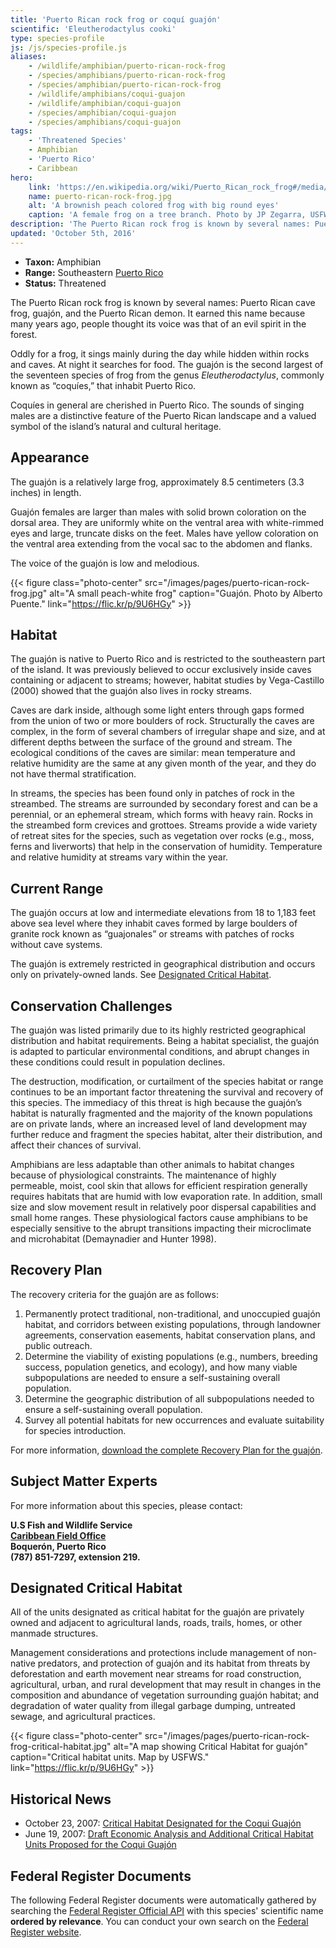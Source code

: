 ```yaml
---
title: 'Puerto Rican rock frog or coquí guajón'
scientific: 'Eleutherodactylus cooki'
type: species-profile
js: /js/species-profile.js
aliases:
    - /wildlife/amphibian/puerto-rican-rock-frog
    - /species/amphibians/puerto-rican-rock-frog
    - /species/amphibian/puerto-rican-rock-frog
    - /wildlife/amphibians/coqui-guajon
    - /wildlife/amphibian/coqui-guajon
    - /species/amphibian/coqui-guajon
    - /species/amphibians/coqui-guajon
tags:
    - 'Threatened Species'
    - Amphibian
    - 'Puerto Rico'
    - Caribbean
hero:
    link: 'https://en.wikipedia.org/wiki/Puerto_Rican_rock_frog#/media/File:Female_guajon_frog_on_tree.jpg'
    name: puerto-rican-rock-frog.jpg
    alt: 'A brownish peach colored frog with big round eyes'
    caption: 'A female frog on a tree branch. Photo by JP Zegarra, USFWS.'
description: 'The Puerto Rican rock frog is known by several names: Puerto Rican cave frog, guajón, and the Puerto Rican demon. It is found exclusively in southeastern Puerto Rico.'
updated: 'October 5th, 2016'
---
```


- **Taxon:** Amphibian
- **Range:** Southeastern [Puerto Rico](/puerto-rico)
- **Status:** Threatened

The Puerto Rican rock frog is known by several names: Puerto Rican cave frog, guajón, and the Puerto Rican demon. It earned this name because many years ago, people thought its voice was that of an evil spirit in the forest.

Oddly for a frog, it sings mainly during the day while hidden within rocks and caves. At night it searches for food. The guajón is the second largest of the seventeen species of frog from the genus *Eleutherodactylus*, commonly known as “coquíes,” that inhabit Puerto Rico.

Coquíes in general are cherished in Puerto Rico. The sounds of singing males are a distinctive feature of the Puerto Rican landscape and a valued symbol of the island’s natural and cultural heritage.

## Appearance

The guajón is a relatively large frog, approximately 8.5 centimeters (3.3 inches) in length.

Guajón females are larger than males with solid brown coloration on the dorsal area. They are uniformly white on the ventral area with white-rimmed eyes and large, truncate disks on the feet. Males have yellow coloration on the ventral area extending from the vocal sac to the abdomen and flanks.

The voice of the guajón is low and melodious.

{{< figure class="photo-center" src="/images/pages/puerto-rican-rock-frog.jpg" alt="A small peach-white frog" caption="Guajón. Photo by Alberto Puente." link="https://flic.kr/p/9U6HGy" >}}

## Habitat

The guajón is native to Puerto Rico and is restricted to the southeastern part of the island. It was previously believed to occur exclusively inside caves containing or adjacent to streams; however, habitat studies by Vega-Castillo (2000) showed that the guajón also lives in rocky streams.

Caves are dark inside, although some light enters through gaps formed from the union of two or more boulders of rock. Structurally the caves are complex, in the form of several chambers of irregular shape and size, and at different depths between the surface of the ground and stream. The ecological conditions of the caves are similar: mean temperature and relative humidity are the same at any given month of the year, and they do not have thermal stratification.

In streams, the species has been found only in patches of rock in the streambed. The streams are surrounded by secondary forest and can be a perennial, or an ephemeral stream, which forms with heavy rain. Rocks in the streambed form crevices and grottoes. Streams provide a wide variety of retreat sites for the species, such as vegetation over rocks (e.g., moss, ferns and liverworts) that help in the conservation of humidity. Temperature and relative humidity at streams vary within the year.

## Current Range
The guajón occurs at low and intermediate elevations from 18 to 1,183 feet above sea level where they inhabit caves formed by large boulders of granite rock known as “guajonales” or streams with patches of rocks without cave systems.

The guajón is extremely restricted in geographical distribution and occurs only on privately-owned lands. See [Designated Critical Habitat](#designated-critical-habitat).

## Conservation Challenges
The guajón was listed primarily due to its highly restricted geographical distribution and habitat requirements. Being a habitat specialist, the guajón is adapted to particular environmental conditions, and abrupt changes in these conditions could result in population declines.

The destruction, modification, or curtailment of the species habitat or range continues to be an important factor threatening the survival and recovery of this species. The immediacy of this threat is high because the guajón’s habitat is naturally fragmented and the majority of the known populations are on private lands, where an increased level of land development may further reduce and fragment the species habitat, alter their distribution, and affect their chances of survival.

Amphibians are less adaptable than other animals to habitat changes because of physiological constraints. The maintenance of highly permeable, moist, cool skin that allows for efficient respiration generally requires habitats that are humid with low evaporation rate. In addition, small size and slow movement result in relatively poor dispersal capabilities and small home ranges. These physiological factors cause amphibians to be especially sensitive to the abrupt transitions impacting their microclimate and microhabitat (Demaynadier and Hunter 1998).

## Recovery Plan

The recovery criteria for the guajón are as follows:

1. Permanently protect traditional, non-traditional, and unoccupied guajón habitat, and corridors between existing populations, through landowner agreements, conservation easements, habitat conservation plans, and public outreach.
2. Determine the viability of existing populations (e.g., numbers, breeding success, population genetics, and ecology), and how many viable subpopulations are needed to ensure a self-sustaining overall population.
3. Determine the geographic distribution of all subpopulations needed to ensure a self-sustaining overall population.
4. Survey all potential habitats for new occurrences and evaluate suitability for species introduction.

For more information, [download the complete Recovery Plan for the guajón](/pdf/coqui-guajon-recovery-plan.pdf).

## Subject Matter Experts

For more information about this species, please contact:

**U.S Fish and Wildlife Service <br>
[Caribbean Field Office](https://www.fws.gov/caribbean/es/) <br>
Boquerón, Puerto Rico <br>
(787) 851-7297, extension 219. <br>**

## Designated Critical Habitat

All of the units designated as critical habitat for the guajón are privately owned and adjacent to agricultural lands, roads, trails, homes, or other manmade structures.

Management considerations and protections include management of non-native predators, and protection of guajón and its habitat from threats by deforestation and earth movement near streams for road construction, agricultural, urban, and rural development that may result in changes in the composition and abundance of vegetation surrounding guajón habitat; and degradation of water quality from illegal garbage dumping, untreated sewage, and agricultural practices.

{{< figure class="photo-center" src="/images/pages/puerto-rican-rock-frog-critical-habitat.jpg" alt="A map showing Critical Habitat for guajón" caption="Critical habitat units. Map by USFWS." link="https://flic.kr/p/9U6HGy" >}}

## Historical News

 - October 23, 2007: [Critical Habitat Designated for the Coqui Guajón](https://www.fws.gov/southeast/news/2007/r07-108.html)
 - June 19, 2007: [Draft Economic Analysis and Additional Critical Habitat Units Proposed for the Coqui Guajón](https://www.fws.gov/southeast/news/2007/r07-073.html)

## Federal Register Documents

The following Federal Register documents were automatically gathered by searching the [Federal Register Official API](https://www.federalregister.gov/blog/learn/developers) with this species' scientific name **ordered by relevance**. You can conduct your own search on the [Federal Register website](https://www.federalregister.gov/articles/search).
